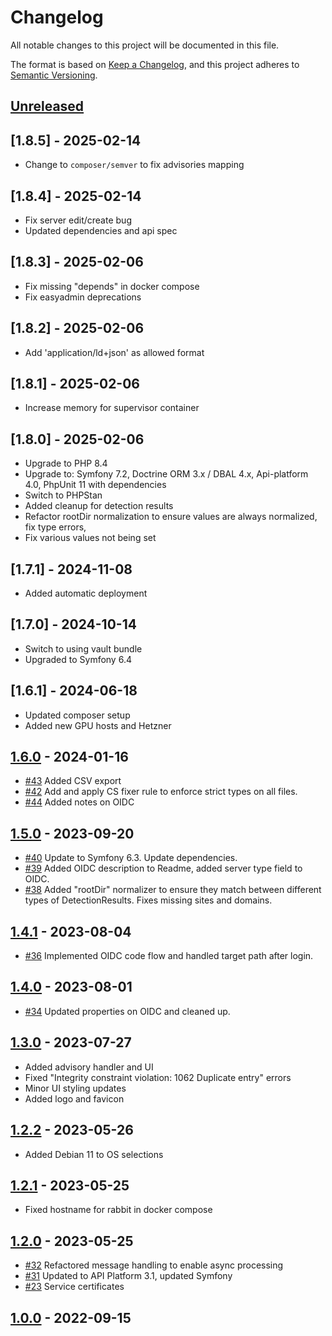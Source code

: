 # Changelog

All notable changes to this project will be documented in this file.

The format is based on [Keep a Changelog](https://keepachangelog.com/en/1.0.0/),
and this project adheres to [Semantic Versioning](https://semver.org/spec/v2.0.0.html).

## [Unreleased]

## [1.8.5] - 2025-02-14

- Change to `composer/semver` to fix advisories mapping

## [1.8.4] - 2025-02-14

- Fix server edit/create bug
- Updated dependencies and api spec

## [1.8.3] - 2025-02-06

- Fix missing "depends" in docker compose
- Fix easyadmin deprecations

## [1.8.2] - 2025-02-06

- Add 'application/ld+json' as allowed format

## [1.8.1] - 2025-02-06

- Increase memory for supervisor container

## [1.8.0] - 2025-02-06

- Upgrade to PHP 8.4
- Upgrade to: Symfony 7.2, Doctrine ORM 3.x / DBAL 4.x, Api-platform 4.0, PhpUnit 11 with dependencies
- Switch to PHPStan
- Added cleanup for detection results
- Refactor rootDir normalization to ensure values are always normalized, fix type errors, 
- Fix various values not being set

## [1.7.1] - 2024-11-08

- Added automatic deployment

## [1.7.0] - 2024-10-14

- Switch to using vault bundle
- Upgraded to Symfony 6.4

## [1.6.1] - 2024-06-18

- Updated composer setup
- Added new GPU hosts and Hetzner

## [1.6.0] - 2024-01-16

- [#43](https://github.com/itk-dev/devops_itksites/pull/43)
  Added CSV export
- [#42](https://github.com/itk-dev/devops_itksites/pull/42)
  Add and apply CS fixer rule to enforce strict types on all files.
- [#44](https://github.com/itk-dev/devops_itksites/pull/44)
  Added notes on OIDC

## [1.5.0] - 2023-09-20

- [#40](https://github.com/itk-dev/devops_itksites/pull/40)
  Update to Symfony 6.3. Update dependencies.
- [#39](https://github.com/itk-dev/devops_itksites/pull/39)
  Added OIDC description to Readme, added server type field to OIDC.
- [#38](https://github.com/itk-dev/devops_itksites/pull/38)
  Added "rootDir" normalizer to ensure they match between different types of DetectionResults. Fixes missing sites and domains.

## [1.4.1] - 2023-08-04

- [#36](https://github.com/itk-dev/devops_itksites/pull/36)
  Implemented OIDC code flow and handled target path after login.

## [1.4.0] - 2023-08-01

- [#34](https://github.com/itk-dev/devops_itksites/pull/34)
  Updated properties on OIDC and cleaned up.

## [1.3.0] - 2023-07-27

- Added advisory handler and UI
- Fixed "Integrity constraint violation: 1062 Duplicate entry" errors
- Minor UI styling updates
- Added logo and favicon

## [1.2.2] - 2023-05-26

- Added Debian 11 to OS selections

## [1.2.1] - 2023-05-25

- Fixed hostname for rabbit in docker compose

## [1.2.0] - 2023-05-25

- [#32](https://github.com/itk-dev/devops_itksites/pull/32)
  Refactored message handling to enable async processing
- [#31](https://github.com/itk-dev/devops_itksites/pull/31)
  Updated to API Platform 3.1, updated Symfony
- [#23](https://github.com/itk-dev/devops_itksites/pull/23)
  Service certificates

## [1.0.0] - 2022-09-15

[Unreleased]: https://github.com/itk-dev/devops_itksites/compare/1.6.0...HEAD
[1.6.0]: https://github.com/itk-dev/devops_itksites/compare/1.5.0...1.6.0
[1.5.0]: https://github.com/itk-dev/devops_itksites/compare/1.4.1...1.5.0
[1.4.1]: https://github.com/itk-dev/devops_itksites/compare/1.4.0...1.4.1
[1.4.0]: https://github.com/itk-dev/devops_itksites/compare/1.3.0...1.4.0
[1.3.0]: https://github.com/itk-dev/devops_itksites/compare/1.2.2...1.3.0
[1.2.2]: https://github.com/itk-dev/devops_itksites/compare/1.2.1...1.2.2
[1.2.1]: https://github.com/itk-dev/devops_itksites/compare/1.2.0...1.2.1
[1.2.0]: https://github.com/itk-dev/devops_itksites/compare/1.0.0...1.2.0
[1.0.0]: https://github.com/itk-dev/devops_itksites/releases/tag/1.0.0
